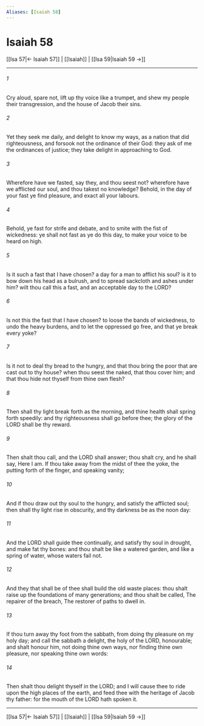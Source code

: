 ```yaml
---
Aliases: [Isaiah 58]
---
```

# Isaiah 58

[[Isa 57|← Isaiah 57]] | [[Isaiah]] | [[Isa 59|Isaiah 59 →]]
***



###### 1 
Cry aloud, spare not, lift up thy voice like a trumpet, and shew my people their transgression, and the house of Jacob their sins. 

###### 2 
Yet they seek me daily, and delight to know my ways, as a nation that did righteousness, and forsook not the ordinance of their God: they ask of me the ordinances of justice; they take delight in approaching to God. 

###### 3 
Wherefore have we fasted, say they, and thou seest not? wherefore have we afflicted our soul, and thou takest no knowledge? Behold, in the day of your fast ye find pleasure, and exact all your labours. 

###### 4 
Behold, ye fast for strife and debate, and to smite with the fist of wickedness: ye shall not fast as ye do this day, to make your voice to be heard on high. 

###### 5 
Is it such a fast that I have chosen? a day for a man to afflict his soul? is it to bow down his head as a bulrush, and to spread sackcloth and ashes under him? wilt thou call this a fast, and an acceptable day to the LORD? 

###### 6 
Is not this the fast that I have chosen? to loose the bands of wickedness, to undo the heavy burdens, and to let the oppressed go free, and that ye break every yoke? 

###### 7 
Is it not to deal thy bread to the hungry, and that thou bring the poor that are cast out to thy house? when thou seest the naked, that thou cover him; and that thou hide not thyself from thine own flesh? 

###### 8 
Then shall thy light break forth as the morning, and thine health shall spring forth speedily: and thy righteousness shall go before thee; the glory of the LORD shall be thy reward. 

###### 9 
Then shalt thou call, and the LORD shall answer; thou shalt cry, and he shall say, Here I am. If thou take away from the midst of thee the yoke, the putting forth of the finger, and speaking vanity; 

###### 10 
And if thou draw out thy soul to the hungry, and satisfy the afflicted soul; then shall thy light rise in obscurity, and thy darkness be as the noon day: 

###### 11 
And the LORD shall guide thee continually, and satisfy thy soul in drought, and make fat thy bones: and thou shalt be like a watered garden, and like a spring of water, whose waters fail not. 

###### 12 
And they that shall be of thee shall build the old waste places: thou shalt raise up the foundations of many generations; and thou shalt be called, The repairer of the breach, The restorer of paths to dwell in. 

###### 13 
If thou turn away thy foot from the sabbath, from doing thy pleasure on my holy day; and call the sabbath a delight, the holy of the LORD, honourable; and shalt honour him, not doing thine own ways, nor finding thine own pleasure, nor speaking thine own words: 

###### 14 
Then shalt thou delight thyself in the LORD; and I will cause thee to ride upon the high places of the earth, and feed thee with the heritage of Jacob thy father: for the mouth of the LORD hath spoken it.

***
[[Isa 57|← Isaiah 57]] | [[Isaiah]] | [[Isa 59|Isaiah 59 →]]
